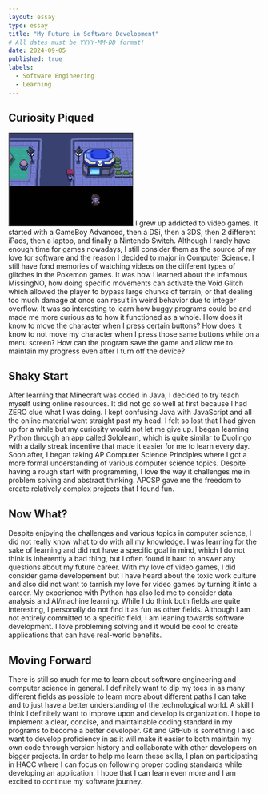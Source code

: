 ```yaml
---
layout: essay
type: essay
title: "My Future in Software Development"
# All dates must be YYYY-MM-DD format!
date: 2024-09-05
published: true
labels:
  - Software Engineering
  - Learning
---
```


## Curiosity Piqued
<img width="250px" src="../img/void.jpg" alt="image of void glitch in pokemon platinum">
I grew up addicted to video games. It started with a GameBoy Advanced, then a DSi, then a 3DS, then 2 different iPads, then a laptop, and finally a Nintendo Switch. Although I rarely have enough time for games nowadays, I still consider them as the source of my love for software and the reason I decided to major in Computer Science. I still have fond memories of watching videos on the different types of glitches in the Pokemon games. It was how I learned about the infamous MissingNO, how doing specific movements can activate the Void Glitch which allowed the player to bypass large chunks of terrain, or that dealing too much damage at once can result in weird behavior due to integer overflow. It was so interesting to learn how buggy programs could be and made me more curious as to how it functioned as a whole. How does it know to move the character when I press certain buttons? How does it know to not move my character when I press those same buttons while on a menu screen? How can the program save the game and allow me to maintain my progress even after I turn off the device?

## Shaky Start
After learning that Minecraft was coded in Java, I decided to try teach myself using online resources. It did not go so well at first because I had ZERO clue what I was doing. I kept confusing Java with JavaScript and all the online material went straight past my head. I felt so lost that I had given up for a while but my curiosity would not let me give up. I began learning Python through an app called Sololearn, which is quite similar to Duolingo with a daily streak incentive that made it easier for me to learn every day. Soon after, I began taking AP Computer Science Principles where I got a more formal understanding of various computer science topics. Despite having a rough start with programming, I love the way it challenges me in problem solving and abstract thinking. APCSP gave me the freedom to create relatively complex projects that I found fun. 

## Now What?
Despite enjoying the challenges and various topics in computer science, I did not really know what to do with all my knowledge. I was learning for the sake of learning and did not have a specific goal in mind, which I do not think is inherently a bad thing, but I often found it hard to answer any questions about my future career. With my love of video games, I did consider game developement but I have heard about the toxic work culture and also did not want to tarnish my love for video games by turning it into a career. My experience with Python has also led me to consider data analysis and AI/machine learning. While I do think both fields are quite interesting, I personally do not find it as fun as other fields. Although I am not entirely committed to a specific field, I am leaning towards software development. I love probleming solving and it would be cool to create applications that can have real-world benefits. 

## Moving Forward
There is still so much for me to learn about software engineering and computer science in general. I definitely want to dip my toes in as many different fields as possible to learn more about different paths I can take and to just have a better understanding of the technological world. A skill I think I definitely want to improve upon and develop is organization. I hope to implement a clear, concise, and maintainable coding standard in my programs to become a better developer. Git and GitHub is something I also want to develop proficiency in as it will make it easier to both maintain my own code through version history and collaborate with other developers on bigger projects. In order to help me learn these skills, I plan on participating in HACC where I can focus on following proper coding standards while developing an application. I hope that I can learn even more and I am excited to continue my software journey. 

